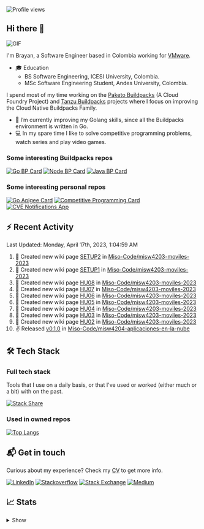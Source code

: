 ![Profile views](https://gpvc.arturio.dev/brayanhenao)

## Hi there 👋

<img alt="GIF" src="https://i.pinimg.com/originals/e4/26/70/e426702edf874b181aced1e2fa5c6cde.gif" />  


I'm Brayan, a Software Engineer based in Colombia working for [VMware](https://www.vmware.com/).

- 🎓 Education
  - BS Software Engineering, ICESI University, Colombia.
  - MSc Software Engineering Student, Andes University, Colombia.

I spend most of my time working on the [Paketo Buildpacks](https://paketo.io/) (A Cloud Foundry Project)
and [Tanzu Buildpacks](https://tanzu.vmware.com/components/buildpacks) projects where I focus on improving the Cloud
Native Buildpacks Family.

- 🌱 I’m currently improving my Golang skills, since all the Buildpacks environment is written in Go.
- 💻 In my spare time I like to solve competitive programming problems, watch series and play video games.

### Some interesting Buildpacks repos

[![Go BP Card](https://github-readme-stats.vercel.app/api/pin/?username=paketo-buildpacks&repo=go&show_owner=true)](https://github.com/paketo-buildpacks/go)
[![Node BP Card](https://github-readme-stats.vercel.app/api/pin/?username=paketo-buildpacks&repo=nodejs&show_owner=true)](https://github.com/paketo-buildpacks/nodejs)
[![Java BP Card](https://github-readme-stats.vercel.app/api/pin/?username=paketo-buildpacks&repo=java&show_owner=true)](https://github.com/paketo-buildpacks/java)

### Some interesting personal repos

[![Go Apigee Card](https://github-readme-stats.vercel.app/api/pin/?username=brayanhenao&repo=go-apigee-edge)](https://github.com/brayanhenao/go-apigee-edge)
[![Competitive Programming Card](https://github-readme-stats.vercel.app/api/pin/?username=brayanhenao&repo=competitive-programming)](https://github.com/brayanhenao/competitive-programming)
[![CVE Notifications App](https://github-readme-stats.vercel.app/api/pin/?username=brayanhenao&repo=cve-notifications-app)](https://github.com/brayanhenao/cve-notifications-app)

## ⚡️ Recent Activity

<!--RECENT_ACTIVITY:last_update-->
Last Updated: Monday, April 17th, 2023, 1:04:59 AM
<!--RECENT_ACTIVITY:last_update_end-->

<!--RECENT_ACTIVITY:start-->
1. 📖 Created new wiki page [SETUP2](https://github.com/Miso-Code/misw4203-moviles-2023/wiki/SETUP2) in [Miso-Code/misw4203-moviles-2023](https://github.com/Miso-Code/misw4203-moviles-2023)<br>
2. 📖 Created new wiki page [SETUP1](https://github.com/Miso-Code/misw4203-moviles-2023/wiki/SETUP1) in [Miso-Code/misw4203-moviles-2023](https://github.com/Miso-Code/misw4203-moviles-2023)<br>
3. 📖 Created new wiki page [HU08](https://github.com/Miso-Code/misw4203-moviles-2023/wiki/HU08) in [Miso-Code/misw4203-moviles-2023](https://github.com/Miso-Code/misw4203-moviles-2023)<br>
4. 📖 Created new wiki page [HU07](https://github.com/Miso-Code/misw4203-moviles-2023/wiki/HU07) in [Miso-Code/misw4203-moviles-2023](https://github.com/Miso-Code/misw4203-moviles-2023)<br>
5. 📖 Created new wiki page [HU06](https://github.com/Miso-Code/misw4203-moviles-2023/wiki/HU06) in [Miso-Code/misw4203-moviles-2023](https://github.com/Miso-Code/misw4203-moviles-2023)<br>
6. 📖 Created new wiki page [HU05](https://github.com/Miso-Code/misw4203-moviles-2023/wiki/HU05) in [Miso-Code/misw4203-moviles-2023](https://github.com/Miso-Code/misw4203-moviles-2023)<br>
7. 📖 Created new wiki page [HU04](https://github.com/Miso-Code/misw4203-moviles-2023/wiki/HU04) in [Miso-Code/misw4203-moviles-2023](https://github.com/Miso-Code/misw4203-moviles-2023)<br>
8. 📖 Created new wiki page [HU03](https://github.com/Miso-Code/misw4203-moviles-2023/wiki/HU03) in [Miso-Code/misw4203-moviles-2023](https://github.com/Miso-Code/misw4203-moviles-2023)<br>
9. 📖 Created new wiki page [HU02](https://github.com/Miso-Code/misw4203-moviles-2023/wiki/HU02) in [Miso-Code/misw4203-moviles-2023](https://github.com/Miso-Code/misw4203-moviles-2023)<br>
10. ✌️ Released [v0.1.0](https://github.com/Miso-Code/misw4204-aplicaciones-en-la-nube/releases/tag/v0.1.0) in [Miso-Code/misw4204-aplicaciones-en-la-nube](https://github.com/Miso-Code/misw4204-aplicaciones-en-la-nube)<br>
<!--RECENT_ACTIVITY:end-->

## 🛠 Tech Stack

### Full tech stack

Tools that I use on a daily basis, or that I've used or worked (either much or a bit) with on the past.

[![Stack Share](https://img.shields.io/badge/Stack%20Share-0690FA.svg?&style=for-the-badge&logo=stackshare&logoColor=white)](https://stackshare.io/bhenao6/mystack)

### Used in owned repos

[![Top Langs](https://github-readme-stats.vercel.app/api/top-langs/?username=brayanhenao&layout=compact&langs_count=10)](https://github.com/anuraghazra/github-readme-stats)

## 📬 Get in touch

Curious about my experience? Check my [CV](resources/Brayan%20Henao%20CV.pdf) to get more info.

[![LinkedIn](https://img.shields.io/badge/linkedin-%230077B5.svg?&style=for-the-badge&logo=linkedin&logoColor=white)](https://www.linkedin.com/in/bhenao6/)
[![Stackoverflow](https://img.shields.io/badge/-F58025.svg?&style=for-the-badge&logo=stackoverflow&logoColor=white)](https://stackoverflow.com/users/5371842/brayan-henao)
[![Stack Exchange](https://img.shields.io/badge/-1E5397.svg?&style=for-the-badge&logo=stackexchange)](https://stackexchange.com/users/7008058/brayan-henao)
[![Medium](https://img.shields.io/badge/medium-%2312100E.svg?&style=for-the-badge&logo=medium&logoColor=white)](https://medium.com/@bhenao6)

## 📈 Stats

<details>
  <summary>Show</summary>

[![Brayan's github stats](https://github-readme-stats.vercel.app/api?username=brayanhenao&count_private=true&show_icons=true&theme=vue-dark)](https://github.com/anuraghazra/github-readme-stats)

<!--START_SECTION:waka-->
![Code Time](http://img.shields.io/badge/Code%20Time-413%20hrs%2055%20mins-blue)

![Lines of code](https://img.shields.io/badge/From%20Hello%20World%20I%27ve%20Written-350%20Thousand%20lines%20of%20code-blue)

**🐱 My GitHub Data** 

> 🏆 19 Contributions in the Year 2023
 > 
> 📦 356.5 kB Used in GitHub's Storage 
 > 
> 💼 Opted to Hire
 > 
> 📜 71 Public Repositories 
 > 
> 🔑 20 Private Repositories  
 > 
**I Mostly Code in Java** 

```text
Java                     14 repos            ██████░░░░░░░░░░░░░░░░░░░   25.93% 
Go                       10 repos            ████░░░░░░░░░░░░░░░░░░░░░   18.52% 
JavaScript               8 repos             ███░░░░░░░░░░░░░░░░░░░░░░   14.81% 
TypeScript               7 repos             ███░░░░░░░░░░░░░░░░░░░░░░   12.96% 
HTML                     5 repos             ██░░░░░░░░░░░░░░░░░░░░░░░   9.26%

```



 Last Updated on 03/01/2023 02:11:29 UTC
<!--END_SECTION:waka-->
</details>
